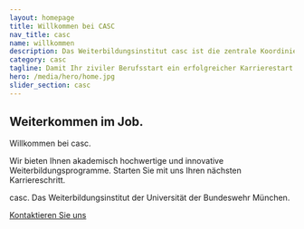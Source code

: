 ```yaml
---
layout: homepage
title: Willkommen bei CASC
nav_title: casc
name: willkommen
description: Das Weiterbildungsinstitut casc ist die zentrale Koordinierungs-, Betreuungs- und Beratungsstelle für die wissenschaftliche Weiterbildung der Universität der Bundeswehr München.
category: casc
tagline: Damit Ihr ziviler Berufsstart ein erfolgreicher Karrierestart wird!
hero: /media/hero/home.jpg
slider_section: casc
---
```


<h2 class="title font-42 text-theme-color-2 mt-30 mb-20">Weiterkommen im Job.</h2>

<p class="mb-20 font-30">Willkommen bei casc.</p>

<p class="font-20">Wir bieten Ihnen akademisch hochwertige und innovative Weiterbildungsprogramme.
Starten Sie mit uns Ihren nächsten Karriereschritt.</p>

<p class="font-20"><span class="text-theme-color-2 font-20">casc.</span> Das Weiterbildungsinstitut der Universität der Bundeswehr München.</p>

<a class="btn btn-theme-color-2 btn-lg text-uppercase text-white font-26 mt-30" href="/kontakt.html">Kontaktieren Sie uns</a>


